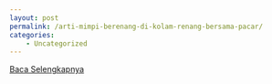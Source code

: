 ```yaml
---
layout: post
permalink: /arti-mimpi-berenang-di-kolam-renang-bersama-pacar/
categories:
    - Uncategorized
---
```


[Baca Selengkapnya](/08)